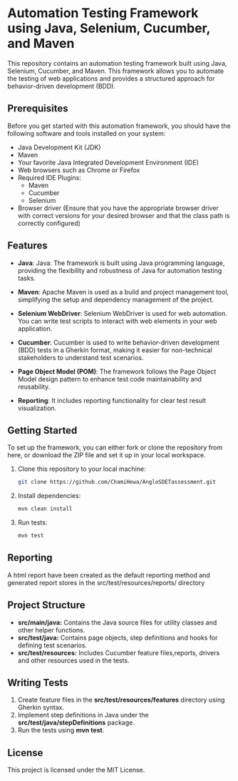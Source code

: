 # Automation Testing Framework using Java, Selenium, Cucumber, and Maven

This repository contains an automation testing framework built using Java, Selenium, Cucumber, and Maven. This framework allows you to automate the testing of web applications and provides a structured approach for behavior-driven development (BDD).

## Prerequisites

Before you get started with this automation framework, you should have the following software and tools installed on your system:

- Java Development Kit (JDK)
- Maven
- Your favorite Java Integrated Development Environment (IDE)
- Web browsers such as Chrome or Firefox
- Required IDE Plugins:
  - Maven 
  - Cucumber
  - Selenium
- Browser driver (Ensure that you have the appropriate browser driver with correct versions for your desired browser and that the class path is correctly configured)

## Features

- **Java**: Java: The framework is built using Java programming language, providing the flexibility and robustness of Java for automation testing tasks.

- **Maven**: Apache Maven is used as a build and project management tool, simplifying the setup and dependency management of the project.

- **Selenium WebDriver**: Selenium WebDriver is used for web automation. You can write test scripts to interact with web elements in your web application.

- **Cucumber**: Cucumber is used to write behavior-driven development (BDD) tests in a Gherkin format, making it easier for non-technical stakeholders to understand test scenarios.

- **Page Object Model (POM)**: The framework follows the Page Object Model design pattern to enhance test code maintainability and reusability.

- **Reporting**: It includes reporting functionality for clear test result visualization.

## Getting Started
To set up the framework, you can either fork or clone the repository from here, or download the ZIP file and set it up in your local workspace.

1. Clone this repository to your local machine:

   ```bash
   git clone https://github.com/ChamiHewa/AngloSDETassessment.git

2. Install dependencies:

   ```bash
   mvn clean install

3. Run tests:

   ```bash
   mvn test

## Reporting

A html report have been created as the default reporting method and generated report stores in the src/test/resources/reports/ directory

## Project Structure
- **src/main/java:** Contains the Java source files for utility classes and other helper functions.
- **src/test/java:** Contains page objects, step definitions and hooks for defining test scenarios.
- **src/test/resources:** Includes Cucumber feature files,reports, drivers and other resources used in the tests.

## Writing Tests

1. Create feature files in the **src/test/resources/features** directory using Gherkin syntax.
2. Implement step definitions in Java under the **src/test/java/stepDefinitions** package.
3. Run the tests using **mvn test**.

## License
This project is licensed under the MIT License.